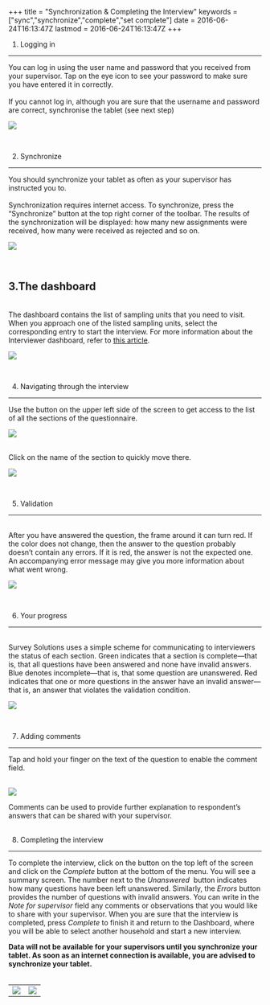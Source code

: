 +++
title = "Synchronization & Completing the Interview"
keywords = ["sync","synchronize","complete","set complete"]
date = 2016-06-24T16:13:47Z
lastmod = 2016-06-24T16:13:47Z
+++

1. Logging in
-------------

  
  
You can log in using the user name and password that you received from
your supervisor. Tap on the eye icon to see your password to make sure
you have entered it in correctly.  
    
If you cannot log in, although you are sure that the username and
password are correct, synchronise the tablet (see next step)  
  
  
![](/images/795440.png)  
  
 

2. Synchronize
--------------

  
  
You should synchronize your tablet as often as your supervisor has
instructed you to.  
   
Synchronization requires internet access. To synchronize, press the
“Synchronize” button at the top right corner of the toolbar. The results
of the synchronization will be displayed: how many new assignments were
received, how many were received as rejected and so on.   
  
![](/images/795444.png)  
  
  
 

3.The dashboard
---------------

  
   
The dashboard contains the list of sampling units that you need to
visit. When you approach one of the listed sampling units, select the
corresponding entry to start the interview. For more information about
the Interviewer dashboard, refer to [this
article](http://support.mysurvey.solutions/customer/en/portal/articles/2835148).  
  
  
![](/images/794969.png)  
  
 

4. Navigating through the interview
-----------------------------------

  
  
Use the button on the upper left side of the screen to get access to the
list of all the sections of the questionnaire.  
  
  
![](/images/648320.png)  
  
   
Click on the name of the section to quickly move there.  
  
![](/images/648321.png)  
  
 

5. Validation
-------------

  
   
After you have answered the question, the frame around it can turn red.
If the color does not change, then the answer to the question probably
doesn’t contain any errors. If it is red, the answer is not the expected
one. An accompanying error message may give you more information about
what went wrong.  
  
  
![](/images/648323.png)  
  
 

6. Your progress
----------------

  
   
Survey Solutions uses a simple scheme for communicating to interviewers
the status of each section. Green indicates that a section is
complete—that is, that all questions have been answered and none have
invalid answers. Blue denotes incomplete—that is, that some question are
unanswered. Red indicates that one or more questions in the answer have
an invalid answer—that is, an answer that violates the validation
condition.   
  
  
![](/images/648327.png)  
  
 

7. Adding comments
------------------

  
  
Tap and hold your finger on the text of the question to enable the
comment field.  
  
   
![](/images/648333.png)  
  
Comments can be used to provide further explanation to respondent’s
answers that can be shared with your supervisor.  
 

8. Completing the interview
---------------------------

  
  
To complete the interview, click on the button on the top left of the
screen and click on the *Complete* button at the bottom of the menu. You
will see a summary screen. The number next to the *Unanswered*  button
indicates how many questions have been left unanswered. Similarly, the
*Errors* button provides the number of questions with invalid answers.
You can write in the *Note for supervisor* field any comments or
observations that you would like to share with your supervisor. When you
are sure that the interview is completed, press *Complete* to finish it
and return to the Dashboard, where you will be able to select another
household and start a new interview.  
  
**Data will not be available for your supervisors until you synchronize
your tablet. As soon as an internet connection is available, you are
advised to synchronize your tablet.**  
 

<table>
<tbody>
<tr class="odd">
<td><img src="/images/648341.png" /></td>
<td><img src="/images/648342.png" /></td>
</tr>
</tbody>
</table>
